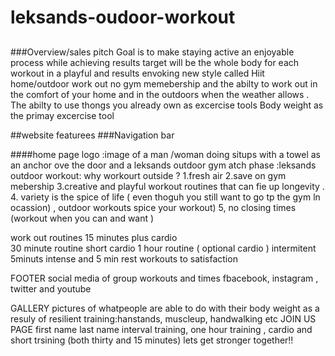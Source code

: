 # leksands-oudoor-workout
##
###Overview/sales pitch
Goal is to make staying active an enjoyable process while achieving results
target will be the whole body for each workout in a playful and results envoking new style called Hiit home/outdoor work out 
no gym memebership and the abilty to work out in the comfort of your home  and in the outdoors when the weather allows .
The abilty to use thongs you already own as excercise tools
Body weight as the primay excercise tool 

##website featurees
###Navigation bar

####home page
logo :image of a man /woman doing situps with a towel as an anchor ove the door and a leksands outdoor gym
atch phase :leksands outdoor workout:
why workourt outside ?
1.fresh air 
2.save on gym mebership
3.creative and  playful workout routines that can fie up longevity .
4. variety is the spice of life ( even thoguh you still want to go tp the gym ln ocassion) , outdoor workouts spice your workout)
5, no closing times (workout when you can and want )

work out routines
 15 minutes plus cardio  
 30 minute  routine short cardio 
 1 hour routine ( optional cardio )
 intermitent 5minuts intense and 5 min rest workouts to satisfaction
 
 FOOTER 
 social media of  group workouts and times 
 fbacebook, instagram , twitter  and youtube
 
  GALLERY 
   pictures of whatpeople are able to do with their body weight as a resuly of resilient training:hanstands, muscleup, handwalking etc
   JOIN US PAGE
   first name 
   last name 
    interval training, one hour training , cardio and short trsining (both thirty and 15 minutes)
    lets get stronger together!!

 
